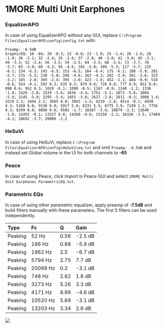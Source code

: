 # 1MORE Multi Unit Earphones

### EqualizerAPO
In case of using EqualizerAPO without any GUI, replace `C:\Program Files\EqualizerAPO\config\config.txt`
with:
```
Preamp: -6.5dB
GraphicEQ: 10 -84; 20 -0.3; 22 -0.8; 23 -1.0; 25 -1.4; 26 -1.6; 28 -1.9; 30 -2.1; 32 -2.4; 35 -2.6; 37 -2.8; 40 -3.0; 42 -3.0; 45 -3.1; 49 -3.3; 52 -3.4; 56 -3.5; 59 -3.5; 64 -3.5; 68 -3.5; 73 -3.7; 78 -3.7; 83 -3.9; 89 -4.2; 95 -4.5; 102 -5.0; 109 -5.3; 117 -5.7; 125 -6.1; 134 -6.3; 143 -6.5; 153 -6.5; 164 -6.4; 175 -6.1; 188 -5.9; 201 -5.7; 215 -5.3; 230 -5.0; 246 -4.6; 263 -4.3; 282 -3.9; 301 -3.6; 323 -3.2; 345 -2.8; 369 -2.4; 395 -2.0; 423 -1.6; 452 -1.1; 484 -0.9; 518 -0.6; 554 -0.1; 593 0.3; 635 0.5; 679 0.6; 726 0.8; 777 0.9; 832 0.8; 890 0.6; 952 0.3; 1019 -0.1; 1090 -0.5; 1167 -0.9; 1248 -1.2; 1336 -1.9; 1429 -2.8; 1529 -3.6; 1636 -4.4; 1751 -5.1; 1873 -5.6; 2004 -5.9; 2145 -5.9; 2295 -5.4; 2455 -3.8; 2627 -2.0; 2811 -0.3; 3008 1.4; 3219 2.1; 3444 2.2; 3685 0.8; 3943 -1.5; 4219 -2.8; 4514 -0.1; 4830 4.3; 5168 6.0; 5530 6.0; 5917 5.9; 6331 5.5; 6775 3.9; 7249 1.3; 7756 0.3; 8299 0.0; 8880 0.0; 9502 -1.7; 10167 -3.6; 10879 -3.3; 11640 -1.6; 12455 -0.1; 13327 0.0; 14260 -0.6; 15258 -2.1; 16326 -3.5; 17469 -4.1; 18692 -3.7; 20000 -2.2
```

### HeSuVi
In case of using HeSuVi, replace `C:\Program Files\EqualizerAPO\config\HeSuVi\eq.txt` and omit `Preamp:
-6.5dB` and instead set Global volume in the UI for both channels to **-65**

### Peace
In case of using Peace, click *Import* in Peace GUI and select `1MORE Multi Unit Earphones ParametricEQ.txt`.

### Parametric EQs
In case of using other parametric equalizer, apply preamp of **-7.5dB** and build filters manually with
these parameters. The first 5 filters can be used independently.

| Type    | Fc       |    Q | Gain    |
|:--------|:---------|:-----|:--------|
| Peaking | 52 Hz    | 0.56 | -2.5 dB |
| Peaking | 166 Hz   | 0.88 | -5.9 dB |
| Peaking | 1962 Hz  | 2.5  | -6.7 dB |
| Peaking | 5794 Hz  | 2.75 | 7.7 dB  |
| Peaking | 20069 Hz | 0.2  | -3.1 dB |
| Peaking | 748 Hz   | 2.62 | 1.8 dB  |
| Peaking | 3273 Hz  | 5.26 | 3.3 dB  |
| Peaking | 4171 Hz  | 8.99 | -4.6 dB |
| Peaking | 10520 Hz | 5.69 | -3.1 dB |
| Peaking | 13203 Hz | 3.34 | 2.6 dB  |

![](https://raw.githubusercontent.com/jaakkopasanen/AutoEq/master/results/innerfidelity/sbaf-serious/1MORE%20Multi%20Unit%20Earphones/1MORE%20Multi%20Unit%20Earphones.png)